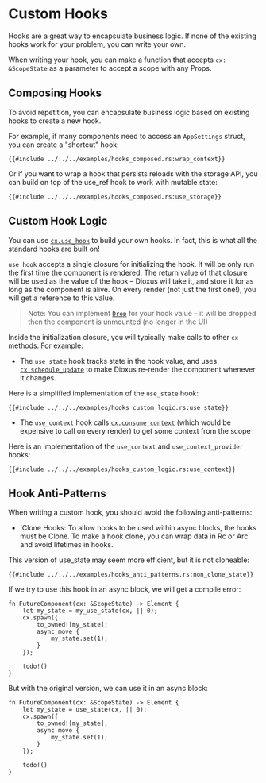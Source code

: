 # Custom Hooks

Hooks are a great way to encapsulate business logic. If none of the existing hooks work for your problem, you can write your own.

When writing your hook, you can make a function that accepts `cx: &ScopeState` as a parameter to accept a scope with any Props.

## Composing Hooks

To avoid repetition, you can encapsulate business logic based on existing hooks to create a new hook.

For example, if many components need to access an `AppSettings` struct, you can create a "shortcut" hook:

```rust, no_run
{{#include ../../../examples/hooks_composed.rs:wrap_context}}
```

Or if you want to wrap a hook that persists reloads with the storage API, you can build on top of the use_ref hook to work with mutable state:

```rust, no_run
{{#include ../../../examples/hooks_composed.rs:use_storage}}
```

## Custom Hook Logic

You can use [`cx.use_hook`](https://docs.rs/dioxus/latest/dioxus/prelude/struct.ScopeState.html#method.use_hook) to build your own hooks. In fact, this is what all the standard hooks are built on!

`use_hook` accepts a single closure for initializing the hook. It will be only run the first time the component is rendered. The return value of that closure will be used as the value of the hook – Dioxus will take it, and store it for as long as the component is alive. On every render (not just the first one!), you will get a reference to this value.

> Note: You can implement [`Drop`](https://doc.rust-lang.org/std/ops/trait.Drop.html) for your hook value – it will be dropped then the component is unmounted (no longer in the UI)

Inside the initialization closure, you will typically make calls to other `cx` methods. For example:

- The `use_state` hook tracks state in the hook value, and uses [`cx.schedule_update`](https://docs.rs/dioxus/latest/dioxus/prelude/struct.ScopeState.html#method.schedule_update) to make Dioxus re-render the component whenever it changes.

Here is a simplified implementation of the `use_state` hook:

```rust, no_run
{{#include ../../../examples/hooks_custom_logic.rs:use_state}}
```

- The `use_context` hook calls [`cx.consume_context`](https://docs.rs/dioxus/latest/dioxus/prelude/struct.ScopeState.html#method.consume_context) (which would be expensive to call on every render) to get some context from the scope

Here is an implementation of the `use_context` and `use_context_provider` hooks:

```rust, no_run
{{#include ../../../examples/hooks_custom_logic.rs:use_context}}
```

## Hook Anti-Patterns

When writing a custom hook, you should avoid the following anti-patterns:

- !Clone Hooks: To allow hooks to be used within async blocks, the hooks must be Clone. To make a hook clone, you can wrap data in Rc or Arc and avoid lifetimes in hooks.

This version of use_state may seem more efficient, but it is not cloneable:

```rust, no_run
{{#include ../../../examples/hooks_anti_patterns.rs:non_clone_state}}
```

If we try to use this hook in an async block, we will get a compile error:

```rust, no_run
fn FutureComponent(cx: &ScopeState) -> Element {
    let my_state = my_use_state(cx, || 0);
    cx.spawn({
        to_owned![my_state];
        async move {
            my_state.set(1);
        }
    });

    todo!()
}
```

But with the original version, we can use it in an async block:

```rust, no_run
fn FutureComponent(cx: &ScopeState) -> Element {
    let my_state = use_state(cx, || 0);
    cx.spawn({
        to_owned![my_state];
        async move {
            my_state.set(1);
        }
    });

    todo!()
}
```
